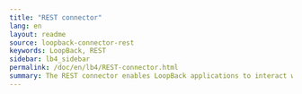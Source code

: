```yaml
---
title: "REST connector"
lang: en
layout: readme
source: loopback-connector-rest
keywords: LoopBack, REST
sidebar: lb4_sidebar
permalink: /doc/en/lb4/REST-connector.html
summary: The REST connector enables LoopBack applications to interact with other (third party) REST APIs.
---
```

